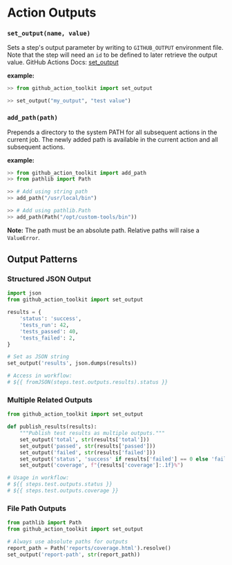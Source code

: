 Action Outputs
=============

### **`set_output(name, value)`**

Sets a step's output parameter by writing to `GITHUB_OUTPUT` environment file. Note that the step will need an `id` to be defined to later retrieve the output value.
GitHub Actions Docs: [set_output](https://docs.github.com/en/actions/using-workflows/workflow-commands-for-github-actions#setting-an-output-parameter)

**example:**

```python
>> from github_action_toolkit import set_output

>> set_output("my_output", "test value")
```

### **`add_path(path)`**

Prepends a directory to the system PATH for all subsequent actions in the current job. The newly added path is available in the current action and all subsequent actions.

**example:**

```python
>> from github_action_toolkit import add_path
>> from pathlib import Path

>> # Add using string path
>> add_path("/usr/local/bin")

>> # Add using pathlib.Path
>> add_path(Path("/opt/custom-tools/bin"))
```

**Note:** The path must be an absolute path. Relative paths will raise a `ValueError`.


## Output Patterns

### Structured JSON Output

```python
import json
from github_action_toolkit import set_output

results = {
    'status': 'success',
    'tests_run': 42,
    'tests_passed': 40,
    'tests_failed': 2,
}

# Set as JSON string
set_output('results', json.dumps(results))

# Access in workflow:
# ${{ fromJSON(steps.test.outputs.results).status }}
```

### Multiple Related Outputs

```python
from github_action_toolkit import set_output

def publish_results(results):
    """Publish test results as multiple outputs."""
    set_output('total', str(results['total']))
    set_output('passed', str(results['passed']))
    set_output('failed', str(results['failed']))
    set_output('status', 'success' if results['failed'] == 0 else 'failure')
    set_output('coverage', f"{results['coverage']:.1f}%")

# Usage in workflow:
# ${{ steps.test.outputs.status }}
# ${{ steps.test.outputs.coverage }}
```

### File Path Outputs

```python
from pathlib import Path
from github_action_toolkit import set_output

# Always use absolute paths for outputs
report_path = Path('reports/coverage.html').resolve()
set_output('report-path', str(report_path))
```
